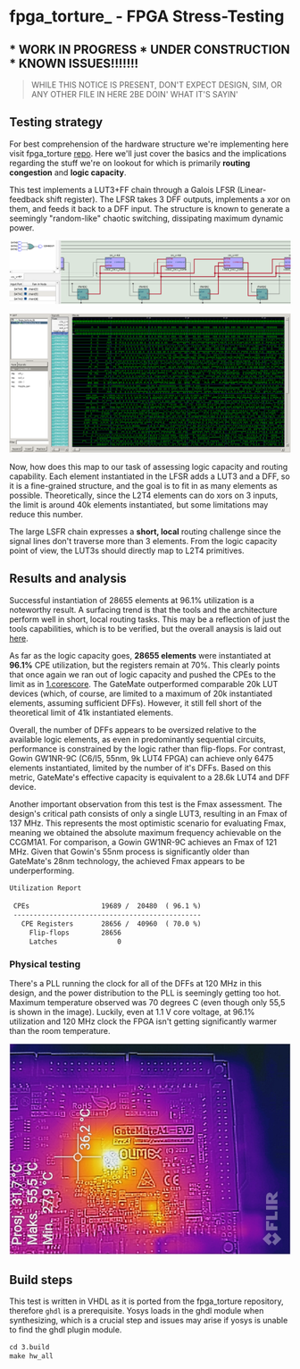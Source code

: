 # fpga_torture_ - FPGA Stress-Testing

## * WORK IN PROGRESS * UNDER CONSTRUCTION * KNOWN ISSUES!!!!!!!
> WHILE THIS NOTICE IS PRESENT, DON'T EXPECT DESIGN, SIM, OR ANY OTHER FILE IN HERE 2BE DOIN' WHAT IT'S SAYIN'
## Testing strategy
For best comprehension of the hardware structure we're implementing here visit fpga_torture [repo](https://github.com/stnolting/fpga_torture). Here we'll just cover the basics and the implications regarding the stuff we're on lookout for which is primarily **routing congestion** and **logic capacity**.

This test implements a LUT3+FF chain through a Galois LFSR (Linear-feedback shift register). The LFSR takes 3 DFF outputs, implements a xor on them, and feeds it back to a DFF input. The structure is known to generate a seemingly "random-like" chaotic switching, dissipating maximum dynamic power. 

![figure](0.doc/example_chain.png)

![figure2](0.doc/example_wave.png)

Now, how does this map to our task of assessing logic capacity and routing capability. Each element instantiated in the LFSR adds a LUT3 and a DFF, so it is a fine-grained structure, and the goal is to fit in as many elements as possible. Theoretically, since the L2T4 elements can do xors on 3 inputs, the limit is around 40k elements instantiated, but some limitations may reduce this number.

The large LSFR chain expresses a **short, local** routing challenge since the signal lines don't traverse more than 3 elements. From the logic capacity point of view, the LUT3s should directly map to L2T4 primitives.  


## Results and analysis
Successful instantiation of 28655 elements at 96.1% utilization is a noteworthy result. A surfacing trend is that the tools and the architecture perform well in short, local routing tasks. This may be a reflection of just the tools capabilities, which is to be verified, but the overall anaysis is laid out [here](https://github.com/chili-chips-ba/openCologne/tree/main/8.StressTest).

As far as the logic capacity goes, **28655 elements** were instantiated at **96.1%** CPE utilization, but the registers remain at 70%. This clearly points that once again we ran out of logic capacity and pushed the CPEs to the limit as in [1.corescore](https://github.com/chili-chips-ba/openCologne/tree/main/8.StressTest/1.corescore_cc). The GateMate outperformed comparable 20k LUT devices (which, of course, are limited to a maximum of 20k instantiated elements, assuming sufficient DFFs). However, it still fell short of the theoretical limit of 41k instantiated elements.

Overall, the number of DFFs appears to be oversized relative to the available logic elements, as even in predominantly sequential circuits, performance is constrained by the logic rather than flip-flops. For contrast, Gowin GW1NR-9C (C6/I5, 55nm, 9k LUT4 FPGA) can achieve only 6475 elements instantiated, limited by the number of it's DFFs. Based on this metric, GateMate's effective capacity is equivalent to a 28.6k LUT4 and DFF device.

Another important observation from this test is the Fmax assessment. The design's critical path consists of only a single LUT3, resulting in an Fmax of 137 MHz. This represents the most optimistic scenario for evaluating Fmax, meaning we obtained the absolute maximum frequency achievable on the CCGM1A1. For comparison, a Gowin GW1NR-9C achieves an Fmax of 121 MHz. Given that Gowin's 55nm process is significantly older than GateMate's 28nm technology, the achieved Fmax appears to be underperforming.


```
Utilization Report

 CPEs                  19689 /  20480  ( 96.1 %)
 -----------------------------------------------
   CPE Registers       28656 /  40960  ( 70.0 %)
     Flip-flops        28656
     Latches               0
```

### Physical testing
There's a PLL running the clock for all of the DFFs at 120 MHz in this design, and the power distribution to the PLL is seemingly getting too hot. Maximum temperature observed was 70 degrees C (even though only 55,5 is shown in the image). Luckily, even at 1.1 V core voltage, at 96.1% utilization and 120 MHz clock the FPGA isn't getting significantly warmer than the room temperature.

![figure](0.doc/flir_20250217T23325411.jpg)

## Build steps
This test is written in VHDL as it is ported from the fpga_torture repository, therefore `ghdl` is a prerequisite. Yosys loads in the ghdl module when synthesizing, which is a crucial step and issues may arise if yosys is unable to find the ghdl plugin module. 
```
cd 3.build
make hw_all
```

